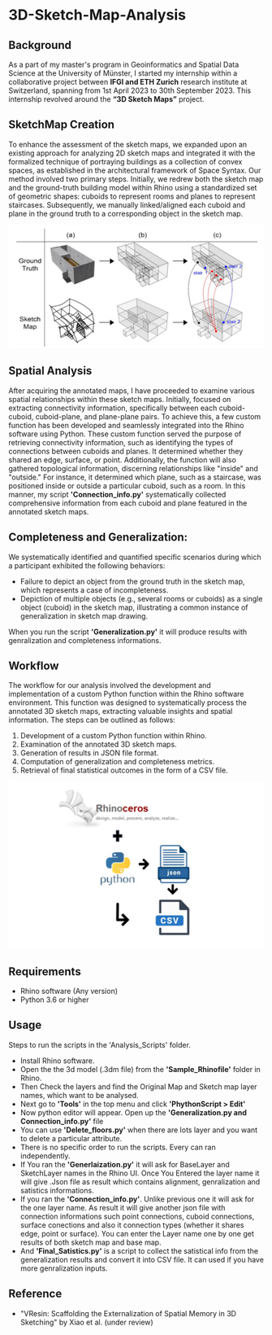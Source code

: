 # 3D-Sketch-Map-Analysis

  ## Background
  As a part of my master's program in Geoinformatics and Spatial Data Science  at the University of Münster, I started my internship within a collaborative project between **IFGI and ETH Zurich** research institute at Switzerland, spanning from 1st April 2023 to 30th September 2023. This internship revolved around the **“3D Sketch Maps”** project.

  ## SketchMap Creation
  To enhance the assessment of the sketch maps, we expanded upon an existing approach for analyzing 2D sketch maps and integrated it with the formalized technique of portraying buildings as a collection of convex spaces, as established in the architectural framework of Space Syntax. Our method involved two primary steps. Initially, we redrew both the sketch map and the ground-truth building model within Rhino using a standardized set of geometric shapes: cuboids to represent rooms and planes to represent staircases. Subsequently, we manually linked/aligned each cuboid and plane in the ground truth to a corresponding object in the sketch map.

  ![Manual Alignment](Alignment.png)


  ## Spatial Analysis
  After acquiring the annotated maps, I have proceeded to examine various spatial relationships within these sketch maps. Initially, focused on extracting connectivity information, specifically between each cuboid-cuboid, cuboid-plane, and plane-plane pairs. To achieve this, a few custom function has been developed and seamlessly integrated into the Rhino software using Python. These custom function served the purpose of retrieving connectivity information, such as identifying the types of connections between cuboids and planes. It determined whether they shared an edge, surface, or point.  Additionally, the function will also gathered topological information, discerning relationships like "inside" and "outside." For instance, it determined which plane, such as a staircase, was positioned inside or outside a particular cuboid, such as a room. In this manner, my script **'Connection_info.py'** systematically collected comprehensive information from each cuboid and plane featured in the annotated sketch maps. 

  ## Completeness and Generalization:
  We systematically identified and quantified specific scenarios during which a participant exhibited the following behaviors:

  - Failure to depict an object from the ground truth in the sketch map, which represents a case of incompleteness.
  - Depiction of multiple objects (e.g., several rooms or cuboids) as a single object (cuboid) in the sketch map, illustrating a common instance of generalization in sketch map drawing. 

  When you run the script **'Generalization.py'** it will produce results with genralization and completeness informations.

  ## Workflow 

  The workflow for our analysis involved the development and implementation of a custom Python function within the Rhino software environment. This function was designed to systematically process the annotated 3D sketch maps, extracting valuable insights and spatial information. The steps can be outlined as follows:

  1) Development of a custom Python function within Rhino. 
  2) Examination of the annotated 3D sketch maps. 
  3) Generation of results in JSON file format. 
  4) Computation of generalization and completeness metrics. 
  5) Retrieval of final statistical outcomes in the form of a CSV file.

  ![Workflow](Workflow.png)

  ## Requirements
  
  - Rhino software (Any version)
  - Python 3.6 or higher
 
  ## Usage

  Steps to run the scripts in the 'Analysis_Scripts' folder.
  - Install Rhino software.
  - Open the the 3d model (.3dm file) from the **'Sample_Rhinofile'** folder in Rhino.
  - Then Check the layers and find the Original Map and Sketch map layer names, which want to be analysed.
  - Next go to **'Tools'** in the top menu and click **'PhythonScript > Edit'**
  - Now python editor will appear. Open up the **'Generalization.py and Connection_info.py'** file
  - You can use **'Delete_floors.py'** when there are lots layer and you want to delete a particular attribute.
  - There is no specific order to run the scripts. Every can ran independently.
  - If You ran the **'Generlaization.py'** it will ask for BaseLayer and SketchLayer names in the Rhino UI. Once You Entered the layer name  it will give .Json file as result which contains alignment, genralization and satistics informations.
  - If you ran the **'Connection_info.py'**. Unlike previous one it will ask for the one layer name. As result it will give another json file with connection informations such point connections, cuboid connections, surface conections and also it connection types (whether it shares edge, point or surface). You can enter the Layer name one by one get results of both sketch map and base map.
  - And **'Final_Satistics.py'** is a script to collect the satistical info from the generalization results and convert it into CSV file. It can used if you have more genralization inputs.

  ## Reference

  - "VResin: Scaffolding the Externalization of Spatial Memory in 3D Sketching" by Xiao et al. (under review) 


